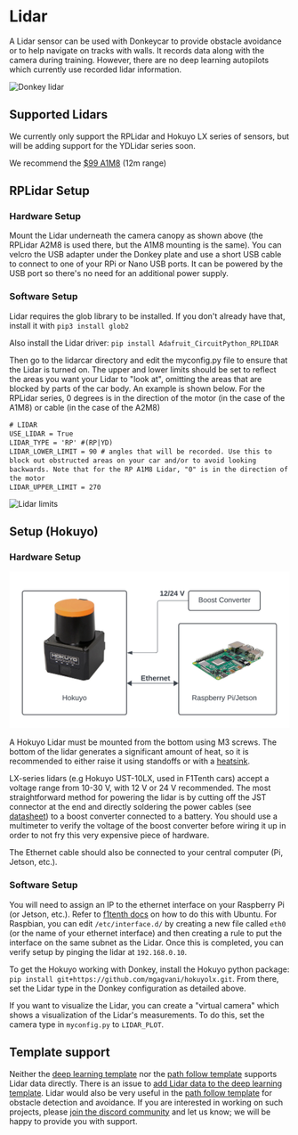 # Lidar

A Lidar sensor can be used with Donkeycar to provide obstacle avoidance or to help navigate on tracks with walls. It records data along with the camera during training. However, there are no deep learning autopilots which currently use recorded lidar information.


![Donkey lidar](../assets/lidar.jpg) 
## Supported Lidars

We currently only support the RPLidar and Hokuyo LX series of sensors, but will be adding support for the YDLidar series soon. 

We recommend the [$99 A1M8](https://amzn.to/3vCabyN) (12m range) 

## RPLidar Setup

### Hardware Setup 

Mount the Lidar underneath the camera canopy as shown above (the RPLidar A2M8 is used there, but the A1M8 mounting is the same). You can velcro the USB adapter under the Donkey plate and use a short USB cable to connect to one of your RPi or Nano USB ports. It can be powered by the USB port so there's no need for an additional power supply.

### Software Setup 

Lidar requires the glob library to be installed. If you don't already have that, install it with `pip3 install glob2`

Also install the Lidar driver: `pip install Adafruit_CircuitPython_RPLIDAR`


Then go to the lidarcar directory and edit the myconfig.py file to ensure that the Lidar is turned on. The upper and lower limits should be set to reflect the areas you want your Lidar to "look at", omitting the areas that are blocked by parts of the car body. An example is shown below. For the RPLidar series, 0 degrees is in the direction of the motor (in the case of the A1M8) or cable (in the case of the A2M8)

```
# LIDAR
USE_LIDAR = True
LIDAR_TYPE = 'RP' #(RP|YD)
LIDAR_LOWER_LIMIT = 90 # angles that will be recorded. Use this to block out obstructed areas on your car and/or to avoid looking backwards. Note that for the RP A1M8 Lidar, "0" is in the direction of the motor 
LIDAR_UPPER_LIMIT = 270
```
![Lidar limits](../assets/lidar_angle.png) 

## Setup (Hokuyo)

### Hardware Setup

![Hokuyo lidar](../assets/Hokuyo_Lidar_Wiring.png) 

A Hokuyo Lidar must be mounted from the bottom using M3 screws. The bottom of the lidar generates a significant amount of heat, so it is recommended to either raise it using standoffs or with a [heatsink](https://racecarj.com/products/aluminum-heat-sink-for-hokuyo-ust-10lx). 

LX-series lidars (e.g Hokuyo UST-10LX, used in F1Tenth cars) accept a voltage range from 10-30 V, with 12 V or 24 V recommended. The most straightforward method for powering the lidar is by cutting off the JST connector at the end and directly soldering the power cables (see [datasheet](https://autonomoustuff.com/-/media/Images/Hexagon/Hexagon%20Core/autonomousstuff/pdf/hokuyo-ust-10lx-datasheet.ashx?la=en&hash=95B57270899F50608C18BF48CC1AD043)) to a boost converter connected to a battery. You should use a multimeter to verify the voltage of the boost converter before wiring it up in order to not fry this very expensive piece of hardware. 

The Ethernet cable should also be connected to your central computer (Pi, Jetson, etc.). 

### Software Setup
You will need to assign an IP to the ethernet interface on your Raspberry Pi (or Jetson, etc.). Refer to [f1tenth docs](https://f1tenth.readthedocs.io/en/stable/getting_started/firmware/firmware_hokuyo10.html) on how to do this with Ubuntu. For Raspbian, you can edit `/etc/interface.d/` by creating a new file called `eth0` (or the name of your ethernet interface) and then creating a rule to put the interface on the same subnet as the Lidar. Once this is completed, you can verify setup by pinging the lidar at `192.168.0.10`.

To get the Hokuyo working with Donkey, install the Hokuyo python package: `pip install git+https://github.com/mgagvani/hokuyolx.git`. From there, set the Lidar type in the Donkey configuration as detailed above. 

If you want to visualize the Lidar, you can create a "virtual camera" which shows a visualization of the Lidar's measurements. To do this, set the camera type in `myconfig.py` to `LIDAR_PLOT`. 

## Template support
Neither the [deep learning template](/guide/train_autopilot/#deep-earning-autopilot) nor the [path follow template](/guide/path_follow/path_follow/) supports Lidar data directly.  There is an issue to [add Lidar data to the deep learning template](https://github.com/autorope/donkeycar/issues/910).  Lidar would also be very useful in the [path follow template](/guide/path_follow/path_follow/) for obstacle detection and avoidance.  If you are interested in working on such projects, please [join the discord community](https://www.donkeycar.com/community.html) and let us know; we will be happy to provide you with support.



